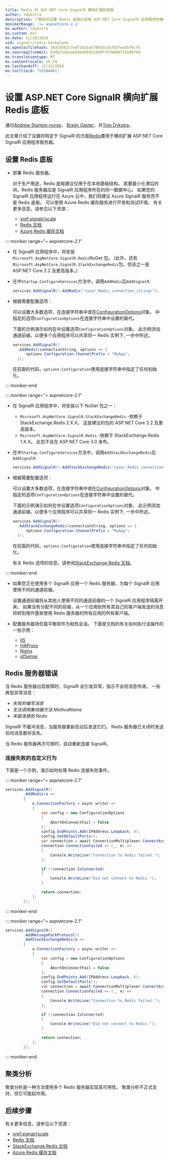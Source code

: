 ```yaml
---
title: Redis 的 ASP.NET Core SignalR 横向扩展的底板
author: tdykstra
description: 了解如何设置 Redis 底板以启用 ASP.NET Core SignalR 应用程序的横向扩展。
monikerRange: '>= aspnetcore-2.1'
ms.author: tdykstra
ms.custom: mvc
ms.date: 11/28/2018
uid: signalr/redis-backplane
ms.openlocfilehash: 343cb5b2c7ed7162bae7865553a783fea45f0cfb
ms.sourcegitcommit: b34b25da2ab68e6495b2460ff570468f16a9bf0d
ms.translationtype: MT
ms.contentlocale: zh-CN
ms.lasthandoff: 12/12/2018
ms.locfileid: "53284461"
---
```

# <a name="set-up-a-redis-backplane-for-aspnet-core-signalr-scale-out"></a>设置 ASP.NET Core SignalR 横向扩展 Redis 底板

通过[Andrew Stanton-nurse](https://twitter.com/anurse)， [Brady Gaster](https://twitter.com/bradygaster)，并[Tom Dykstra](https://github.com/tdykstra)，

此文章介绍了设置的特定于 SignalR 的方面[Redis](https://redis.io/)要用于横向扩展 ASP.NET Core SignalR 应用程序服务器。

## <a name="set-up-a-redis-backplane"></a>设置 Redis 底板

* 部署 Redis 服务器。

  对于生产用途，Redis 底板建议仅用于在本地基础结构。 若要最小化滞后时间，Redis 服务器应是 SignalR 应用程序所在的同一数据中心。 如果您的 SignalR 应用程序运行在 Azure 云中，我们将建议 Azure SignalR 服务而不是 Redis 底板。 可以使用 Azure Redis 缓存服务进行开发和测试环境。 有关更多信息，请参见以下资源：

  * <xref:signalr/scale>
  * [Redis 文档](https://redis.io/)
  * [Azure Redis 缓存文档](https://docs.microsoft.com/en-us/azure/redis-cache/)

::: moniker range="= aspnetcore-2.1"

* 在 SignalR 应用程序中，将安装`Microsoft.AspNetCore.SignalR.Redis`NuGet 包。 (此外，还有`Microsoft.AspNetCore.SignalR.StackExchangeRedis`包，但该之一是 ASP.NET Core 2.2 及更高版本。)

* 在中`Startup.ConfigureServices`方法中，调用`AddRedis`后`AddSignalR`:

  ```csharp
  services.AddSignalR().AddRedis("<your_Redis_connection_string>");
  ```

* 根据需要配置选项：
 
  可以设置大多数选项，在连接字符串中或在[ConfigurationOptions](https://stackexchange.github.io/StackExchange.Redis/Configuration#configuration-options)对象。 中指定的选项`ConfigurationOptions`在连接字符串中设置的替代。

  下面的示例演示如何在中设置选项`ConfigurationOptions`对象。 此示例添加通道前缀，以便多个应用程序可以共享同一 Redis 实例下, 一步中所述。

  ```csharp
  services.AddSignalR()
    .AddRedis(connectionString, options => {
        options.Configuration.ChannelPrefix = "MyApp";
    });
  ```

  在前面的代码，`options.Configuration`使用连接字符串中指定了任何初始化。

::: moniker-end

::: moniker range="> aspnetcore-2.1"

* 在 SignalR 应用程序中，将安装以下 NuGet 包之一：

  * `Microsoft.AspNetCore.SignalR.StackExchangeRedis` -依赖于 StackExchange.Redis 2.X.X。 这是建议的包的 ASP.NET Core 2.2 及更高版本。
  * `Microsoft.AspNetCore.SignalR.Redis` -依赖于 StackExchange.Redis 1.X.X。 此包不会在 ASP.NET Core 3.0 发布。

* 在中`Startup.ConfigureServices`方法中，调用`AddStackExchangeRedis`后`AddSignalR`:

  ```csharp
  services.AddSignalR().AddStackExchangeRedis("<your_Redis_connection_string>");
  ```

* 根据需要配置选项：
 
  可以设置大多数选项，在连接字符串中或在[ConfigurationOptions](https://stackexchange.github.io/StackExchange.Redis/Configuration#configuration-options)对象。 中指定的选项`ConfigurationOptions`在连接字符串中设置的替代。

  下面的示例演示如何在中设置选项`ConfigurationOptions`对象。 此示例添加通道前缀，以便多个应用程序可以共享同一 Redis 实例下, 一步中所述。

  ```csharp
  services.AddSignalR()
    .AddStackExchangeRedis(connectionString, options => {
        options.Configuration.ChannelPrefix = "MyApp";
    });
  ```

  在前面的代码，`options.Configuration`使用连接字符串中指定了任何初始化。

  有关 Redis 选项的信息，请参阅[StackExchange Redis 文档](https://stackexchange.github.io/StackExchange.Redis/Configuration.html)。

::: moniker-end

* 如果您正在使用多个 SignalR 应用一个 Redis 服务器，为每个 SignalR 应用使用不同的通道前缀。

  设置通道前缀将从其他人使用不同的通道前缀的一个 SignalR 应用程序隔离开来。 如果没有分配不同的前缀，从一个应用到所有其自己的客户端发送的消息将转到用作基架使用 Redis 服务器的所有应用的所有客户端。

* 配置服务器场负载平衡软件为粘性会话。 下面是文档的有关如何执行该操作的一些示例：

  * [IIS](/iis/extensions/configuring-application-request-routing-arr/http-load-balancing-using-application-request-routing)
  * [HAProxy](https://www.haproxy.com/blog/load-balancing-affinity-persistence-sticky-sessions-what-you-need-to-know/)
  * [Nginx](https://docs.nginx.com/nginx/admin-guide/load-balancer/http-load-balancer/#sticky)
  * [pfSense](https://www.netgate.com/docs/pfsense/loadbalancing/inbound-load-balancing.html#sticky-connections)

## <a name="redis-server-errors"></a>Redis 服务器错误

当 Redis 服务器出现故障时，SignalR 会引发异常，指示不会将消息传递。 一些典型异常消息：

* *失败的编写消息*
* *无法调用集线器方法 MethodName*
* *未能连接到 Redis*

SignalR 不缓冲消息，当服务器重新启动后发送它们。 Redis 服务器已关闭时发送任何消息都将丢失。

当 Redis 服务器再次可用时，自动重新连接 SignalR。

### <a name="custom-behavior-for-connection-failures"></a>连接失败的自定义行为

下面是一个示例，演示如何处理 Redis 连接失败事件。

::: moniker range="= aspnetcore-2.1"

```csharp
services.AddSignalR()
        .AddRedis(o =>
        {
            o.ConnectionFactory = async writer =>
            {
                var config = new ConfigurationOptions
                {
                    AbortOnConnectFail = false
                };
                config.EndPoints.Add(IPAddress.Loopback, 0);
                config.SetDefaultPorts();
                var connection = await ConnectionMultiplexer.ConnectAsync(config, writer);
                connection.ConnectionFailed += (_, e) =>
                {
                    Console.WriteLine("Connection to Redis failed.");
                };

                if (!connection.IsConnected)
                {
                    Console.WriteLine("Did not connect to Redis.");
                }

                return connection;
            };
        });
```

::: moniker-end

::: moniker range="> aspnetcore-2.1"

```csharp
services.AddSignalR()
        .AddMessagePackProtocol()
        .AddStackExchangeRedis(o =>
        {
            o.ConnectionFactory = async writer =>
            {
                var config = new ConfigurationOptions
                {
                    AbortOnConnectFail = false
                };
                config.EndPoints.Add(IPAddress.Loopback, 0);
                config.SetDefaultPorts();
                var connection = await ConnectionMultiplexer.ConnectAsync(config, writer);
                connection.ConnectionFailed += (_, e) =>
                {
                    Console.WriteLine("Connection to Redis failed.");
                };

                if (!connection.IsConnected)
                {
                    Console.WriteLine("Did not connect to Redis.");
                }

                return connection;
            };
        });
```

::: moniker-end

## <a name="clustering"></a>聚类分析

聚类分析是一种方法使用多个 Redis 服务器实现高可用性。 聚类分析不正式支持，但它可能起作用。

## <a name="next-steps"></a>后续步骤

有关更多信息，请参见以下资源：

* <xref:signalr/scale>
* [Redis 文档](https://redis.io/documentation)
* [StackExchange Redis 文档](https://stackexchange.github.io/StackExchange.Redis/)
* [Azure Redis 缓存文档](https://docs.microsoft.com/en-us/azure/redis-cache/)
